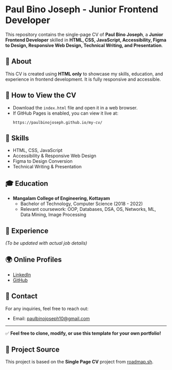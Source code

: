 # Paul Bino Joseph - Junior Frontend Developer

This repository contains the single-page CV of **Paul Bino Joseph**, a **Junior Frontend Developer** skilled in **HTML, CSS, JavaScript, Accessibility, Figma to Design, Responsive Web Design, Technical Writing, and Presentation**.

## 📄 About
This CV is created using **HTML only** to showcase my skills, education, and experience in frontend development. It is fully responsive and accessible.

## 🚀 How to View the CV
- Download the `index.html` file and open it in a web browser.
- If GitHub Pages is enabled, you can view it live at:
  ```
  https://paulbinojoseph.github.io/my-cv/
  ```

## 📌 Skills
- HTML, CSS, JavaScript
- Accessibility & Responsive Web Design
- Figma to Design Conversion
- Technical Writing & Presentation

## 🎓 Education
- **Mangalam College of Engineering, Kottayam**
  - Bachelor of Technology, Computer Science (2018 - 2022)
  - Relevant coursework: OOP, Databases, DSA, OS, Networks, ML, Data Mining, Image Processing

## 💼 Experience
_(To be updated with actual job details)_

## 🌍 Online Profiles
- [LinkedIn](https://www.linkedin.com/in/paulbinojoseph/)
- [GitHub](https://github.com/paulbinojoseph)

## 📧 Contact
For any inquiries, feel free to reach out:
- Email: [paulbinojoseph10@gmail.com](mailto:paulbinojoseph10@gmail.com)

---
✅ **Feel free to clone, modify, or use this template for your own portfolio!**

## 📖 Project Source
This project is based on the **Single Page CV** project from [roadmap.sh](https://roadmap.sh/projects/single-page-cv).
